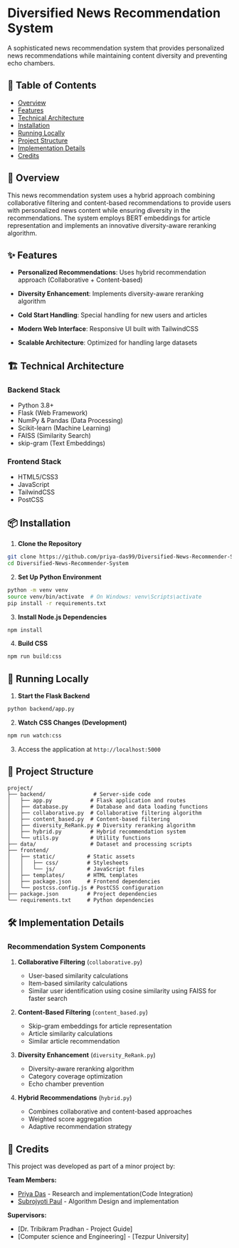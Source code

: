 # Diversified News Recommendation System

A sophisticated news recommendation system that provides personalized news recommendations while maintaining content diversity and preventing echo chambers.

## 📑 Table of Contents
- [Overview](#-overview)
- [Features](#-features)
- [Technical Architecture](#-technical-architecture)
- [Installation](#-installation)
- [Running Locally](#-running-locally)
- [Project Structure](#-project-structure)
- [Implementation Details](#-implementation-details)
- [Credits](#-credits)

## 🎯 Overview

This news recommendation system uses a hybrid approach combining collaborative filtering and content-based recommendations to provide users with personalized news content while ensuring diversity in the recommendations. The system employs BERT embeddings for article representation and implements an innovative diversity-aware reranking algorithm.

## ✨ Features

- **Personalized Recommendations**: Uses hybrid recommendation approach (Collaborative + Content-based)
- **Diversity Enhancement**: Implements diversity-aware reranking algorithm
- **Cold Start Handling**: Special handling for new users and articles

- **Modern Web Interface**: Responsive UI built with TailwindCSS
- **Scalable Architecture**: Optimized for handling large datasets

## 🏗 Technical Architecture

### Backend Stack
- Python 3.8+
- Flask (Web Framework)
- NumPy & Pandas (Data Processing)
- Scikit-learn (Machine Learning)
- FAISS (Similarity Search)
- skip-gram (Text Embeddings)

### Frontend Stack
- HTML5/CSS3
- JavaScript
- TailwindCSS
- PostCSS

## 📦 Installation

1. **Clone the Repository**
```bash
git clone https://github.com/priya-das99/Diversified-News-Recommender-System.git
cd Diversified-News-Recommender-System
```

2. **Set Up Python Environment**
```bash
python -m venv venv
source venv/bin/activate  # On Windows: venv\Scripts\activate
pip install -r requirements.txt
```

3. **Install Node.js Dependencies**
```bash
npm install
```

4. **Build CSS**
```bash
npm run build:css
```

## 🚀 Running Locally

1. **Start the Flask Backend**
```bash
python backend/app.py
```

2. **Watch CSS Changes (Development)**
```bash
npm run watch:css
```

3. Access the application at `http://localhost:5000`

## 📁 Project Structure

```
project/
├── backend/               # Server-side code
│   ├── app.py            # Flask application and routes
│   ├── database.py       # Database and data loading functions
│   ├── collaborative.py  # Collaborative filtering algorithm
│   ├── content_based.py  # Content-based filtering
│   ├── diversity_ReRank.py # Diversity reranking algorithm
│   ├── hybrid.py         # Hybrid recommendation system
│   └── utils.py          # Utility functions
├── data/                 # Dataset and processing scripts
├── frontend/            
│   ├── static/          # Static assets
│   │   ├── css/         # Stylesheets
│   │   └── js/          # JavaScript files
│   ├── templates/       # HTML templates
│   ├── package.json     # Frontend dependencies
│   └── postcss.config.js # PostCSS configuration
├── package.json         # Project dependencies
└── requirements.txt     # Python dependencies
```

## 🛠 Implementation Details

### Recommendation System Components

1. **Collaborative Filtering** (`collaborative.py`)
   - User-based similarity calculations
   - Item-based similarity calculations 
   - Similar user identification using cosine similarity  using FAISS for faster search 

2. **Content-Based Filtering** (`content_based.py`)
   - Skip-gram embeddings for article representation
   - Article similarity calculations
   - Similar article recommendation

3. **Diversity Enhancement** (`diversity_ReRank.py`)
   - Diversity-aware reranking algorithm
   - Category coverage optimization
   - Echo chamber prevention

4. **Hybrid Recommendations** (`hybrid.py`)
   - Combines collaborative and content-based approaches
   - Weighted score aggregation
   - Adaptive recommendation strategy

## 👥 Credits

This project was developed as part of a minor project by:

**Team Members:**

- [Priya Das](https://github.com/priya-das99) - Research and implementation(Code Integration)
- [Subrojyoti Paul](https://github.com/Subrojyoti) - Algorithm Design and implementation


**Supervisors:**
- [Dr. Tribikram Pradhan - Project Guide]
- [Computer science and Engineering] - [Tezpur University]


